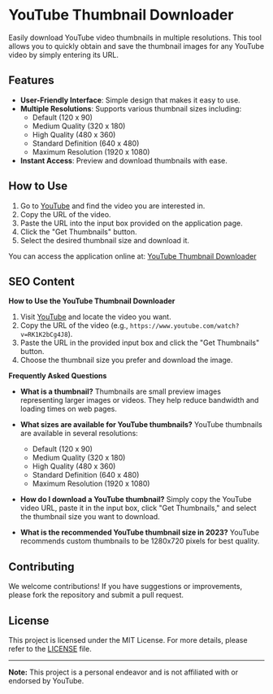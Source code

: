# YouTube Thumbnail Downloader

Easily download YouTube video thumbnails in multiple resolutions. This tool allows you to quickly obtain and save the thumbnail images for any YouTube video by simply entering its URL.

## Features

- **User-Friendly Interface**: Simple design that makes it easy to use.
- **Multiple Resolutions**: Supports various thumbnail sizes including:
  - Default (120 x 90)
  - Medium Quality (320 x 180)
  - High Quality (480 x 360)
  - Standard Definition (640 x 480)
  - Maximum Resolution (1920 x 1080)
- **Instant Access**: Preview and download thumbnails with ease.

## How to Use

1. Go to [YouTube](https://www.youtube.com) and find the video you are interested in.
2. Copy the URL of the video.
3. Paste the URL into the input box provided on the application page.
4. Click the "Get Thumbnails" button.
5. Select the desired thumbnail size and download it.

You can access the application online at: [YouTube Thumbnail Downloader](https://ali-han.github.io/youtube-thumbnail.github.io/)

## SEO Content

**How to Use the YouTube Thumbnail Downloader**

1. Visit [YouTube](https://www.youtube.com) and locate the video you want.
2. Copy the URL of the video (e.g., `https://www.youtube.com/watch?v=RK1K2bCg4J8`).
3. Paste the URL in the provided input box and click the "Get Thumbnails" button.
4. Choose the thumbnail size you prefer and download the image.

**Frequently Asked Questions**

- **What is a thumbnail?**
  Thumbnails are small preview images representing larger images or videos. They help reduce bandwidth and loading times on web pages.

- **What sizes are available for YouTube thumbnails?**
  YouTube thumbnails are available in several resolutions:
  - Default (120 x 90)
  - Medium Quality (320 x 180)
  - High Quality (480 x 360)
  - Standard Definition (640 x 480)
  - Maximum Resolution (1920 x 1080)

- **How do I download a YouTube thumbnail?**
  Simply copy the YouTube video URL, paste it in the input box, click "Get Thumbnails," and select the thumbnail size you want to download.

- **What is the recommended YouTube thumbnail size in 2023?**
  YouTube recommends custom thumbnails to be 1280x720 pixels for best quality.

## Contributing

We welcome contributions! If you have suggestions or improvements, please fork the repository and submit a pull request.

## License

This project is licensed under the MIT License. For more details, please refer to the [LICENSE](LICENSE) file.

---

**Note:** This project is a personal endeavor and is not affiliated with or endorsed by YouTube.
